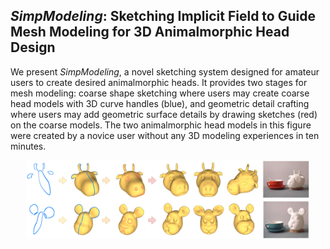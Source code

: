 ## *SimpModeling*: Sketching Implicit Field to Guide Mesh Modeling for 3D Animalmorphic Head Design

We present *SimpModeling*, a novel sketching system designed for amateur users to create desired animalmorphic heads. It provides two stages for mesh modeling: coarse shape sketching where users may create coarse head models with 3D curve handles (blue), and geometric detail crafting where users may add geometric surface details by drawing sketches (red) on the coarse models. The two animalmorphic head models in this figure were created by a novice user without any 3D modeling experiences in ten minutes.

<center>
<img src="./docs/paper-teaser.png" width="90%"/>
</center>

